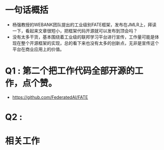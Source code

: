 # 一句话概括
- 杨强教授的WEBANK团队提出的工业级别FATE框架，发布在JMLR上，拜读一下，看起来文章很短小，把框架代码开源就可以发布到顶会吗？
- 没有太多干货，基本围绕着工业级的联邦学习平台进行宣传，工作量可能是体现在整个开源框架的实现，总的看下来也没有太多的创新点，无非是宣传这个平台在商业应用上的价值。

# Q1 : 第二个把工作代码全部开源的工作，点个赞。
- https://github.com/FederatedAI/FATE

# Q2 : 

# 相关工作